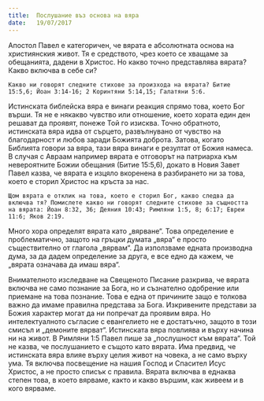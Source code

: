 ```yaml
---
title:  Послушание въз основа на вяра
date:   19/07/2017
---
```


Апостол Павел e категоричен, че вярата е абсолютната основа на християнския живот. Тя е средството, чрез което се хващаме за обещанията, дадени в Христос. Но какво точно представлява вярата? Какво включва в себе си?

`Какво ни говорят следните стихове за произхода на вярата? Битие 15:5,6; Йоан 3:14-16; 2 Коринтяни 5:14,15; Галатяни 5:6.`

Истинската библейска вяра е винаги реакция спрямо това, което Бог върши. Тя не е някакво чувство или отношение, което хората един ден решават да проявят, понеже Той го изисква. Точно обратното, истинската вяра идва от сърцето, развълнувано от чувство на благодарност и любов заради Божията доброта. Затова, когато Библията говори за вяра, тази вяра винаги е резултат от Божия намеса. В случая с Авраам например вярата е отговорът на патриарха към невероятните Божии обещания (Битие 15:5,6), докато в Новия Завет Павел казва, че вярата е изцяло вкоренена в разбирането ни за това, което е сторил Христос на кръста за нас.

`Щом вярата е отклик на това, което е сторил Бог, какво следва да включва тя? Помислете какво ни говорят следните стихове за същността на вярата: Йоан 8:32, 36; Деяния 10:43; Римляни 1:5, 8; 6:17; Евреи 11:6; Яков 2:19.`

Много хора определят вярата като „вярване“. Това определение е проблематично, защото на гръцки думата „вяра“ е просто съществително от глагола „вярвам“. Да използваме едната производна дума, за да дадем определение за друга, е все едно да кажем, че „вярата означава да имаш вяра“.

Внимателното изследване на Свещеното Писание разкрива, че вярата включва не само познание за Бога, но и съзнателно одобрение или приемане на това познание. Това е една от причините защо е толкова важно да имаме правилна представа за Бога. Изкривените представи за Божия характер могат да ни попречат да проявим вяра. Но интелектуалното съгласие с евангелието не е достатъчно, защото в този смисъл и „демоните вярват“. Истинската вяра повлиява и върху начина ни на живот. В Римляни 1:5 Павел пише за „послушност към вярата“. Той не казва, че послушанието е същото като вярата. Има предвид, че истинската вяра влияе върху целия живот на човека, а не само върху ума. Тя включва посвещение на нашия Господ и Спасител Исус Христос, а не просто списък с правила. Вярата включва в еднаква степен това, в което вярваме, както и какво вършим, как живеем и в кого вярваме.